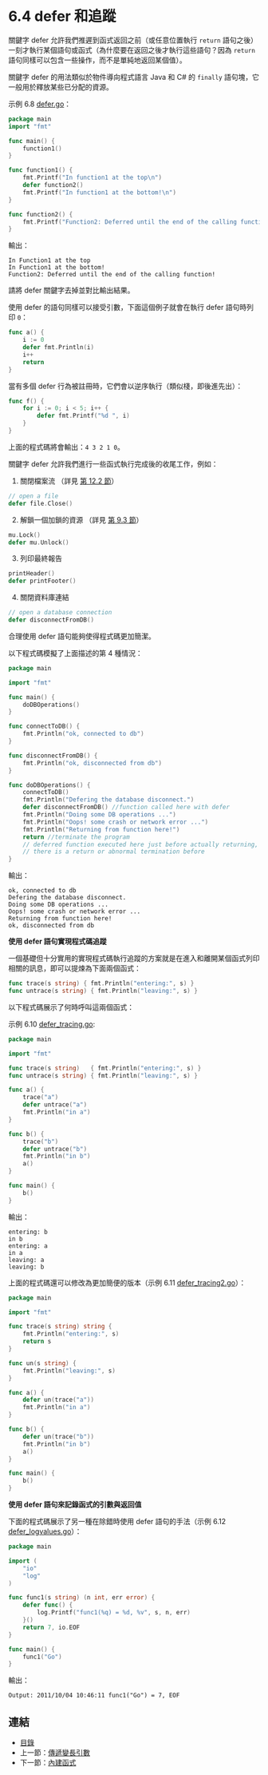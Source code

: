 # 6.4 defer 和追蹤

關鍵字 defer 允許我們推遲到函式返回之前（或任意位置執行 `return` 語句之後）一刻才執行某個語句或函式（為什麼要在返回之後才執行這些語句？因為 `return` 語句同樣可以包含一些操作，而不是單純地返回某個值）。

關鍵字 defer 的用法類似於物件導向程式語言 Java 和 C# 的 `finally` 語句塊，它一般用於釋放某些已分配的資源。

示例 6.8 [defer.go](examples/chapter_6/defer.go)：

```go
package main
import "fmt"

func main() {
	function1()
}

func function1() {
	fmt.Printf("In function1 at the top\n")
	defer function2()
	fmt.Printf("In function1 at the bottom!\n")
}

func function2() {
	fmt.Printf("Function2: Deferred until the end of the calling function!")
}
```

輸出：

```
In Function1 at the top
In Function1 at the bottom!
Function2: Deferred until the end of the calling function!
```

請將 defer 關鍵字去掉並對比輸出結果。

使用 defer 的語句同樣可以接受引數，下面這個例子就會在執行 defer 語句時列印 `0`：

```go
func a() {
	i := 0
	defer fmt.Println(i)
	i++
	return
}
```

當有多個 defer 行為被註冊時，它們會以逆序執行（類似棧，即後進先出）：

```go
func f() {
	for i := 0; i < 5; i++ {
		defer fmt.Printf("%d ", i)
	}
}
```

上面的程式碼將會輸出：`4 3 2 1 0`。

關鍵字 defer 允許我們進行一些函式執行完成後的收尾工作，例如：

1. 關閉檔案流 （詳見 [第 12.2 節](12.2.md)）

```go
// open a file  
defer file.Close()
```

2. 解鎖一個加鎖的資源 （詳見 [第 9.3 節](09.3.md)）

```go
mu.Lock()  
defer mu.Unlock() 
```

3. 列印最終報告

```go
printHeader()  
defer printFooter()
```

4. 關閉資料庫連結

```go
// open a database connection  
defer disconnectFromDB()
```

合理使用 defer 語句能夠使得程式碼更加簡潔。

以下程式碼模擬了上面描述的第 4 種情況：

```go
package main

import "fmt"

func main() {
	doDBOperations()
}

func connectToDB() {
	fmt.Println("ok, connected to db")
}

func disconnectFromDB() {
	fmt.Println("ok, disconnected from db")
}

func doDBOperations() {
	connectToDB()
	fmt.Println("Defering the database disconnect.")
	defer disconnectFromDB() //function called here with defer
	fmt.Println("Doing some DB operations ...")
	fmt.Println("Oops! some crash or network error ...")
	fmt.Println("Returning from function here!")
	return //terminate the program
	// deferred function executed here just before actually returning, even if
	// there is a return or abnormal termination before
}
```

輸出：

```
ok, connected to db
Defering the database disconnect.
Doing some DB operations ...
Oops! some crash or network error ...
Returning from function here!
ok, disconnected from db
```

**使用 defer 語句實現程式碼追蹤**

一個基礎但十分實用的實現程式碼執行追蹤的方案就是在進入和離開某個函式列印相關的訊息，即可以提煉為下面兩個函式：

```go
func trace(s string) { fmt.Println("entering:", s) }
func untrace(s string) { fmt.Println("leaving:", s) }
```

以下程式碼展示了何時呼叫這兩個函式：

示例 6.10 [defer_tracing.go](examples/chapter_6/defer_tracing.go):

```go
package main

import "fmt"

func trace(s string)   { fmt.Println("entering:", s) }
func untrace(s string) { fmt.Println("leaving:", s) }

func a() {
	trace("a")
	defer untrace("a")
	fmt.Println("in a")
}

func b() {
	trace("b")
	defer untrace("b")
	fmt.Println("in b")
	a()
}

func main() {
	b()
}
```

輸出：

```
entering: b
in b
entering: a
in a
leaving: a
leaving: b
```

上面的程式碼還可以修改為更加簡便的版本（示例 6.11 [defer_tracing2.go](examples/chapter_6/defer_tracing2.go)）：

```go
package main

import "fmt"

func trace(s string) string {
	fmt.Println("entering:", s)
	return s
}

func un(s string) {
	fmt.Println("leaving:", s)
}

func a() {
	defer un(trace("a"))
	fmt.Println("in a")
}

func b() {
	defer un(trace("b"))
	fmt.Println("in b")
	a()
}

func main() {
	b()
}
```

**使用 defer 語句來記錄函式的引數與返回值**

下面的程式碼展示了另一種在除錯時使用 defer 語句的手法（示例 6.12 [defer_logvalues.go](examples/chapter_6/defer_logvalues.go)）：

```go
package main

import (
	"io"
	"log"
)

func func1(s string) (n int, err error) {
	defer func() {
		log.Printf("func1(%q) = %d, %v", s, n, err)
	}()
	return 7, io.EOF
}

func main() {
	func1("Go")
}

```

輸出：

	Output: 2011/10/04 10:46:11 func1("Go") = 7, EOF

## 連結

- [目錄](directory.md)
- 上一節：[傳遞變長引數](06.3.md)
- 下一節：[內建函式](06.5.md)